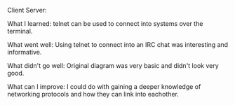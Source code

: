 Client Server:

What I learned:
telnet can be used to connect into systems over the terminal.

What went well:
Using telnet to connect into an IRC chat was interesting and informative.

What didn't go well:
Original diagram was very basic and didn't look very good.

What can I improve:
I could do with gaining a deeper knowledge of networking protocols and how they can link into eachother.